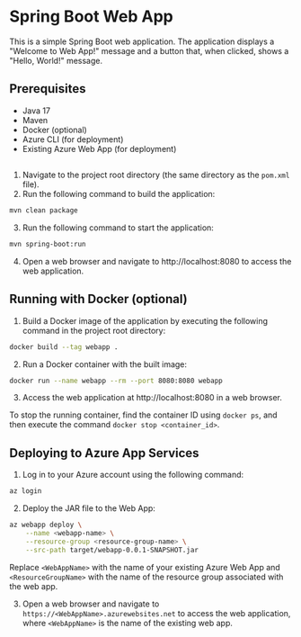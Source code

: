 # Spring Boot Web App

This is a simple Spring Boot web application. The application displays a "Welcome to Web App!" message and a button that, when clicked, shows a "Hello, World!" message.

## Prerequisites

- Java 17
- Maven
- Docker (optional)
- Azure CLI (for deployment)
- Existing Azure Web App (for deployment) 

##
1. Navigate to the project root directory (the same directory as the `pom.xml` file).
2. Run the following command to build the application:

```bash
mvn clean package
```

3. Run the following command to start the application:

```bash
mvn spring-boot:run
```

4. Open a web browser and navigate to http://localhost:8080 to access the web application.

## Running with Docker (optional)

1. Build a Docker image of the application by executing the following command in the project root directory:

```bash
docker build --tag webapp .
```

2. Run a Docker container with the built image:

```bash
docker run --name webapp --rm --port 8080:8080 webapp
```

3. Access the web application at http://localhost:8080 in a web browser.

To stop the running container, find the container ID using `docker ps`, and then execute the command `docker stop <container_id>`.

## Deploying to Azure App Services

1. Log in to your Azure account using the following command:

```bash
az login
```

2. Deploy the JAR file to the Web App:

```bash
az webapp deploy \
    --name <webapp-name> \
    --resource-group <resource-group-name> \
    --src-path target/webapp-0.0.1-SNAPSHOT.jar
```

Replace `<WebAppName>` with the name of your existing Azure Web App and `<ResourceGroupName>` with the name of the resource group associated with the web app.

3. Open a web browser and navigate to `https://<WebAppName>.azurewebsites.net` to access the web application, where `<WebAppName>` is the name of the existing web app.

